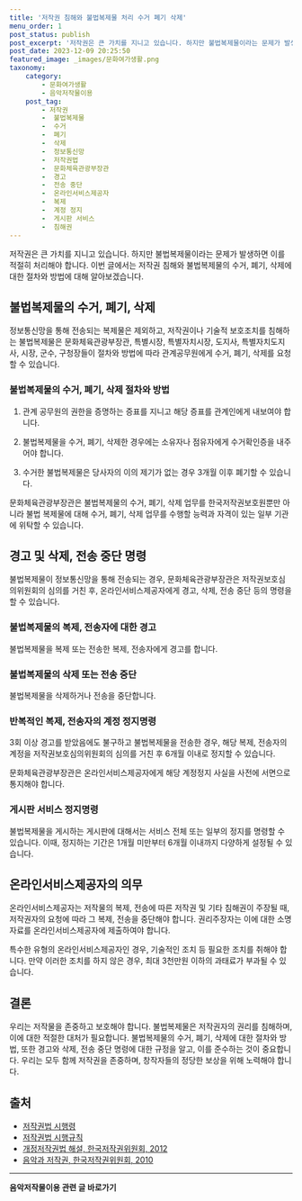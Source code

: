 ```yaml
---
title: '저작권 침해와 불법복제물 처리 수거 폐기 삭제'
menu_order: 1
post_status: publish
post_excerpt: '저작권은 큰 가치를 지니고 있습니다. 하지만 불법복제물이라는 문제가 발생하면 이를 적절히 처리해야 합니다. 이번 글에서는 저작권 침해와 불법복제물의 수거, 폐기, 삭제에 대한 절차와 방법에 대해 알아보겠습니다.'
post_date: 2023-12-09 20:25:50
featured_image: _images/문화여가생활.png
taxonomy:
    category:
        - 문화여가생활
        - 음악저작물이용
    post_tag:
        - 저작권
        -  불법복제물
        -  수거
        -  폐기
        -  삭제
        -  정보통신망
        -  저작권법
        -  문화체육관광부장관
        -  경고
        -  전송 중단
        -  온라인서비스제공자
        -  복제
        -  계정 정지
        -  게시판 서비스
        -  침해권
---
```




저작권은 큰 가치를 지니고 있습니다. 하지만 불법복제물이라는 문제가 발생하면 이를 적절히 처리해야 합니다. 이번 글에서는 저작권 침해와 불법복제물의 수거, 폐기, 삭제에 대한 절차와 방법에 대해 알아보겠습니다.

## 불법복제물의 수거, 폐기, 삭제

정보통신망을 통해 전송되는 복제물은 제외하고, 저작권이나 기술적 보호조치를 침해하는 불법복제물은 문화체육관광부장관, 특별시장, 특별자치시장, 도지사, 특별자치도지사, 시장, 군수, 구청장들이 절차와 방법에 따라 관계공무원에게 수거, 폐기, 삭제를 요청할 수 있습니다. 

### 불법복제물의 수거, 폐기, 삭제 절차와 방법

1. 관계 공무원의 권한을 증명하는 증표를 지니고 해당 증표를 관계인에게 내보여야 합니다.

2. 불법복제물을 수거, 폐기, 삭제한 경우에는 소유자나 점유자에게 수거확인증을 내주어야 합니다.

3. 수거한 불법복제물은 당사자의 이의 제기가 없는 경우 3개월 이후 폐기할 수 있습니다.

문화체육관광부장관은 불법복제물의 수거, 폐기, 삭제 업무를 한국저작권보호원뿐만 아니라 불법 복제물에 대해 수거, 폐기, 삭제 업무를 수행할 능력과 자격이 있는 일부 기관에 위탁할 수 있습니다.

## 경고 및 삭제, 전송 중단 명령

불법복제물이 정보통신망을 통해 전송되는 경우, 문화체육관광부장관은 저작권보호심의위원회의 심의를 거친 후, 온라인서비스제공자에게 경고, 삭제, 전송 중단 등의 명령을 할 수 있습니다. 

### 불법복제물의 복제, 전송자에 대한 경고

불법복제물을 복제 또는 전송한 복제, 전송자에게 경고를 합니다.

### 불법복제물의 삭제 또는 전송 중단

불법복제물을 삭제하거나 전송을 중단합니다.

### 반복적인 복제, 전송자의 계정 정지명령

3회 이상 경고를 받았음에도 불구하고 불법복제물을 전송한 경우, 해당 복제, 전송자의 계정을 저작권보호심의위원회의 심의를 거친 후 6개월 이내로 정지할 수 있습니다.

문화체육관광부장관은 온라인서비스제공자에게 해당 계정정지 사실을 사전에 서면으로 통지해야 합니다.

### 게시판 서비스 정지명령

불법복제물을 게시하는 게시판에 대해서는 서비스 전체 또는 일부의 정지를 명령할 수 있습니다. 이때, 정지하는 기간은 1개월 미만부터 6개월 이내까지 다양하게 설정될 수 있습니다.

## 온라인서비스제공자의 의무

온라인서비스제공자는 저작물의 복제, 전송에 따른 저작권 및 기타 침해권이 주장될 때, 저작권자의 요청에 따라 그 복제, 전송을 중단해야 합니다. 권리주장자는 이에 대한 소명자료를 온라인서비스제공자에 제출하여야 합니다.

특수한 유형의 온라인서비스제공자인 경우, 기술적인 조치 등 필요한 조치를 취해야 합니다. 만약 이러한 조치를 하지 않은 경우, 최대 3천만원 이하의 과태료가 부과될 수 있습니다.


## 결론

우리는 저작물을 존중하고 보호해야 합니다. 불법복제물은 저작권자의 권리를 침해하며, 이에 대한 적절한 대처가 필요합니다. 불법복제물의 수거, 폐기, 삭제에 대한 절차와 방법, 또한 경고와 삭제, 전송 중단 명령에 대한 규정을 알고, 이를 준수하는 것이 중요합니다. 우리는 모두 함께 저작권을 존중하며, 창작자들의 정당한 보상을 위해 노력해야 합니다.

## 출처

- [저작권법 시행령](https://www.law.go.kr/LSW/precInfoP.do?mode=0&precSeq=183760)
- [저작권법 시행규칙](https://www.law.go.kr/LSW/precInfoP.do?mode=0&precSeq=183761)
- [개정저작권법 해설, 한국저작권위원회, 2012](http://copyoffice.copyright.or.kr/contents.do)
- [음악과 저작권, 한국저작권위원회, 2010](http://copyoffice.copyright.or.kr/contents.do)
<!-- wp:separator -->
<hr class="wp-block-separator has-alpha-channel-opacity"/>
<!-- /wp:separator -->

<!-- wp:group {"backgroundColor":"base","layout":{"type":"constrained"}} -->
<div class="wp-block-group has-base-background-color has-background"><!-- wp:paragraph {"align":"center","fontSize":"medium"} -->
<p class="has-text-align-center has-large-font-size"><strong>음악저작물이용 관련 글 바로가기</strong></p>
<!-- /wp:paragraph -->


<!-- wp:latest-posts
{"categories":[{"id":15931,"count":19,"description":"","link":"https://uknowlaw.com/category/%ec%9d%8c%ec%95%85%ec%a0%80%ec%9e%91%eb%ac%bc%ec%9d%b4%ec%9a%a9/","name":"음악저작물이용","slug":"음악저작물이용","taxonomy":"category","parent":0,"meta":[],"_links":{"self":[{"href":"https://uknowlaw.com/wp-json/wp/v2/categories/15931"}],"collection":[{"href":"https://uknowlaw.com/wp-json/wp/v2/categories"}],"about":[{"href":"https://uknowlaw.com/wp-json/wp/v2/taxonomies/category"}],"wp:post_type":[{"href":"https://uknowlaw.com/wp-json/wp/v2/posts?categories=15931"}],"curies":[{"name":"wp","href":"https://api.w.org/{rel}","templated":true}]}}],"postsToShow":100,"excerptLength":28,"postLayout":"grid","columns":2,"featuredImageAlign":"left","featuredImageSizeSlug":"large","fontSize":"small"} /--></div>
<!-- /wp:group -->